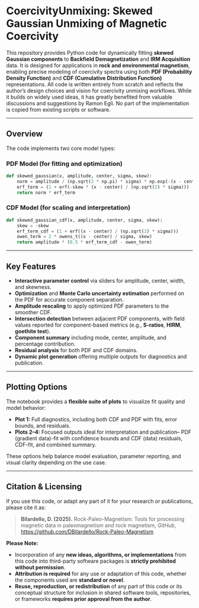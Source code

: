 # CoercivityUnmixing: Skewed Gaussian Unmixing of Magnetic Coercivity

This repository provides Python code for dynamically fitting **skewed Gaussian components** to **Backfield Demagnetization** and **IRM Acquisition** data. It is designed for applications in **rock and environmental magnetism**, enabling precise modeling of coercivity spectra using both **PDF (Probability Density Function)** and **CDF (Cumulative Distribution Function)** representations. All code is written entirely from scratch and reflects the author’s design choices and vision for coercivity unmixing workflows. While it builds on widely used ideas, it has greatly benefited from valuable discussions and suggestions by Ramon Egli. No part of the implementation is copied from existing scripts or software.

---

## Overview

The code implements two core model types:

### PDF Model (for fitting and optimization)
```python
def skewed_gaussian(x, amplitude, center, sigma, skew):
    norm = amplitude / (np.sqrt(2 * np.pi) * sigma) * np.exp(-(x - center) ** 2 / (2 * sigma ** 2))
    erf_term = (1 + erf(-skew * (x - center) / (np.sqrt(2) * sigma)))
    return norm * erf_term
```

### CDF Model (for scaling and interpretation)
```python
def skewed_gaussian_cdf(x, amplitude, center, sigma, skew):
    skew = -skew
    erf_term_cdf = (1 + erf((x - center) / (np.sqrt(2) * sigma)))
    owen_term = 2 * owens_t((x - center) / sigma, skew)
    return amplitude * (0.5 * erf_term_cdf - owen_term)
```

---

## Key Features

- **Interactive parameter control** via sliders for amplitude, center, width, and skewness.
- **Optimization** and **Monte Carlo uncertainty estimation** performed on the PDF for accurate component separation.
- **Amplitude rescaling** to apply optimized PDF parameters to the smoother CDF.
- **Intersection detection** between adjacent PDF components, with field values reported for component-based metrics (e.g., **S-ratios**, **HIRM**, **goethite test**).
- **Component summary** including mode, center, amplitude, and percentage contribution.
- **Residual analysis** for both PDF and CDF domains.
- **Dynamic plot generation** offering multiple outputs for diagnostics and publication.

---

## Plotting Options

The notebook provides a **flexible suite of plots** to visualize fit quality and model behavior:

- **Plot 1:** Full diagnostics, including both CDF and PDF with fits, error bounds, and residuals.
- **Plots 2–4:** Focused outputs ideal for interpretation and publication– PDF (gradient data)-fit with confidence bounds and CDF (data) residuals, CDF-fit, and combined summary.

These options help balance model evaluation, parameter reporting, and visual clarity depending on the use case.

---

## Citation & Licensing

If you use this code, or adapt any part of it for your research or publications, please cite it as:

> **Bilardello, D. (2025).** Rock-Paleo-Magnetism: Tools for processing magnetic data in paleomagnetism and rock magnetism, *GitHub*, https://github.com/DBilardello/Rock-Paleo-Magnetism

**Please Note:**

- Incorporation of any **new ideas, algorithms, or implementations** from this code into third-party software packages is **strictly prohibited without permission**.
- **Attribution is required** for any use or adaptation of this code, whether the components used are **standard or novel**.
- **Reuse, reproduction, or redistribution** of any part of this code or its conceptual structure for inclusion in shared software tools, repositories, or frameworks **requires prior approval from the author**.